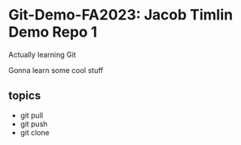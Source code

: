 # Git-Demo-FA2023: Jacob Timlin Demo Repo 1

Actually learning Git

Gonna learn some cool stuff


## topics
- git pull
- git push
- git clone